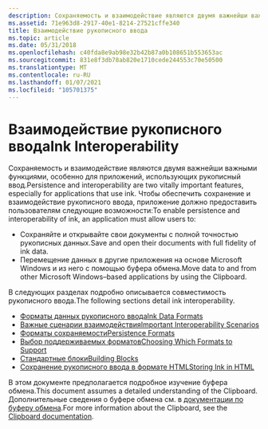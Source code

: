 ```yaml
---
description: Сохраняемость и взаимодействие являются двумя важнейши важными функциями, особенно для приложений, использующих рукописный ввод.
ms.assetid: 71e963d8-2917-40e1-8214-27521cffe340
title: Взаимодействие рукописного ввода
ms.topic: article
ms.date: 05/31/2018
ms.openlocfilehash: c40fda8e9ab98e32b42b87a0b108651b553653ac
ms.sourcegitcommit: 831e8f3db78ab820e1710cede244553c70e50500
ms.translationtype: MT
ms.contentlocale: ru-RU
ms.lasthandoff: 01/07/2021
ms.locfileid: "105701375"
---
```

# <a name="ink-interoperability"></a><span data-ttu-id="029c7-103">Взаимодействие рукописного ввода</span><span class="sxs-lookup"><span data-stu-id="029c7-103">Ink Interoperability</span></span>

<span data-ttu-id="029c7-104">Сохраняемость и взаимодействие являются двумя важнейши важными функциями, особенно для приложений, использующих рукописный ввод.</span><span class="sxs-lookup"><span data-stu-id="029c7-104">Persistence and interoperability are two vitally important features, especially for applications that use ink.</span></span> <span data-ttu-id="029c7-105">Чтобы обеспечить сохранение и взаимодействие рукописного ввода, приложение должно предоставить пользователям следующие возможности:</span><span class="sxs-lookup"><span data-stu-id="029c7-105">To enable persistence and interoperability of ink, an application must allow users to:</span></span>

-   <span data-ttu-id="029c7-106">Сохраняйте и открывайте свои документы с полной точностью рукописных данных.</span><span class="sxs-lookup"><span data-stu-id="029c7-106">Save and open their documents with full fidelity of ink data.</span></span>
-   <span data-ttu-id="029c7-107">Перемещение данных в другие приложения на основе Microsoft Windows и из него с помощью буфера обмена.</span><span class="sxs-lookup"><span data-stu-id="029c7-107">Move data to and from other Microsoft Windows–based applications by using the Clipboard.</span></span>

<span data-ttu-id="029c7-108">В следующих разделах подробно описывается совместимость рукописного ввода.</span><span class="sxs-lookup"><span data-stu-id="029c7-108">The following sections detail ink interoperability.</span></span>

-   [<span data-ttu-id="029c7-109">Форматы данных рукописного ввода</span><span class="sxs-lookup"><span data-stu-id="029c7-109">Ink Data Formats</span></span>](ink-data-formats.md)
-   [<span data-ttu-id="029c7-110">Важные сценарии взаимодействия</span><span class="sxs-lookup"><span data-stu-id="029c7-110">Important Interoperability Scenarios</span></span>](important-interoperability-scenarios.md)
-   [<span data-ttu-id="029c7-111">Форматы сохраняемости</span><span class="sxs-lookup"><span data-stu-id="029c7-111">Persistence Formats</span></span>](persistence-formats.md)
-   [<span data-ttu-id="029c7-112">Выбор поддерживаемых форматов</span><span class="sxs-lookup"><span data-stu-id="029c7-112">Choosing Which Formats to Support</span></span>](choosing-which-formats-to-support.md)
-   [<span data-ttu-id="029c7-113">Стандартные блоки</span><span class="sxs-lookup"><span data-stu-id="029c7-113">Building Blocks</span></span>](building-blocks.md)
-   [<span data-ttu-id="029c7-114">Сохранение рукописного ввода в формате HTML</span><span class="sxs-lookup"><span data-stu-id="029c7-114">Storing Ink in HTML</span></span>](storing-ink-in-html.md)

<span data-ttu-id="029c7-115">В этом документе предполагается подробное изучение буфера обмена.</span><span class="sxs-lookup"><span data-stu-id="029c7-115">This document assumes a detailed understanding of the Clipboard.</span></span> <span data-ttu-id="029c7-116">Дополнительные сведения о буфере обмена см. в [документации по буферу обмена](/windows/desktop/dataxchg/clipboard).</span><span class="sxs-lookup"><span data-stu-id="029c7-116">For more information about the Clipboard, see the [Clipboard documentation](/windows/desktop/dataxchg/clipboard).</span></span>

 

 

